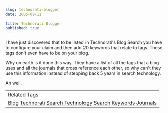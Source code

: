 ```yaml
---
slug: technorati-blogger
date: 2005-09-11
 
title: Technorati Blogger
published: true
---
```

I have just discovered that to be listed in Technorati's Blog Search you have to configure your claim and then add 20 keywords that relate to tags.  These tags don't even have to be on your blog.<p />Why on earth is it done this way.  They have a list of all the tags that a blog uses and all the journals that cross reference each other, so why can't they use this information instead of stepping back 5 years in search technology.<p />Ah well.<p /><table class="TechnoratiHead TagHeader">
<tr><td>Related Tags</td></tr>
<tr class="Technorati"><td>
<a href="https://paul.kinlan.me/tags/Blog" class="Tag" rel="tag">Blog</a> <a href="https://paul.kinlan.me/tags/Technorati" class="Tag" rel="tag">Technorati</a> <a href="https://paul.kinlan.me/tags/Search%20Technology" class="Tag" rel="tag">Search Technology</a> <a href="https://paul.kinlan.me/tags/Search" class="Tag" rel="tag">Search</a> <a href="https://paul.kinlan.me/tags/Keywords" class="Tag" rel="tag">Keywords</a> <a href="https://paul.kinlan.me/tags/Journals" class="Tag" rel="tag">Journals</a>
</td></tr>
</table>

